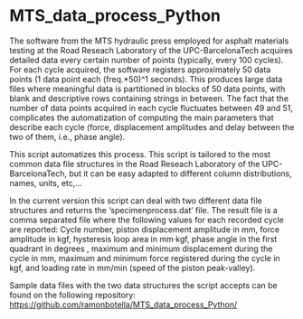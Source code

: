 # MTS_data_process_Python
The software from the MTS hydraulic press employed
for asphalt materials testing at the Road Reseach Laboratory
of the UPC-BarcelonaTech acquires detailed data every certain
number of points (typically, every 100 cycles). For each
cycle acquired, the software registers approximately 50 data
points (1 data point each (freq.*50)^1 seconds). This produces
large data files where meaningful data is partitioned in blocks
of 50 data points, with blank and descriptive rows containing
strings in between. The fact that the number of data points
acquired in each cycle fluctuates between 49 and 51,
complicates the automatization of computing the main parameters
that describe each cycle (force, displacement amplitudes and
delay between the two of them, i.e., phase angle).

This script automatizes this process. This script is tailored
to the most common data file structures in the Road Reseach
Laboratory  of the UPC-BarcelonaTech, but it can be easy adapted
to different column distributions, names, units, etc,…

In the current version this script can deal with two different
data file structures and returns the ‘specimenprocess.dat’ file.
The result file is a comma separated file where the following
values for each recorded cycle are reported: Cycle number,
piston displacement amplitude in mm, force amplitude in kgf,
hysteresis loop area in mm·kgf, phase angle in the first
quadrant in degrees , maximum and minimum displacement during
the cycle in mm, maximum and minimum force registered during
the cycle in kgf, and loading rate in mm/min (speed of the
piston peak-valley).

Sample data files with the two data structures the script
accepts can be found on the following repository:
https://github.com/ramonbotella/MTS_data_process_Python/
